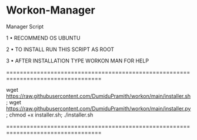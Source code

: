# Workon-Manager

Manager Script

1 • RECOMMEND OS UBUNTU

2 • TO INSTALL RUN THIS SCRIPT AS ROOT

3 • AFTER INSTALLATION TYPE WORKON MAN FOR HELP

==================================================================================

wget https://raw.githubusercontent.com/DumiduPramith/workon/main/installer.sh; wget https://raw.githubusercontent.com/DumiduPramith/workon/main/installer.py; chmod +x installer.sh; ./installer.sh

==================================================================================